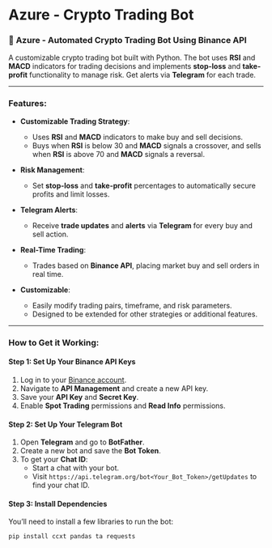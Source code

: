 # Azure - Crypto Trading Bot

### 🚀 **Azure** - Automated Crypto Trading Bot Using Binance API

A customizable crypto trading bot built with Python. The bot uses **RSI** and **MACD** indicators for trading decisions and implements **stop-loss** and **take-profit** functionality to manage risk. Get alerts via **Telegram** for each trade.

---

### **Features**:

- **Customizable Trading Strategy**: 
  - Uses **RSI** and **MACD** indicators to make buy and sell decisions.
  - Buys when **RSI** is below 30 and **MACD** signals a crossover, and sells when **RSI** is above 70 and **MACD** signals a reversal.
  
- **Risk Management**:
  - Set **stop-loss** and **take-profit** percentages to automatically secure profits and limit losses.
  
- **Telegram Alerts**: 
  - Receive **trade updates** and **alerts** via **Telegram** for every buy and sell action.
  
- **Real-Time Trading**:
  - Trades based on **Binance API**, placing market buy and sell orders in real time.

- **Customizable**:
  - Easily modify trading pairs, timeframe, and risk parameters.
  - Designed to be extended for other strategies or additional features.

---

### **How to Get it Working**:

#### **Step 1: Set Up Your Binance API Keys**

1. Log in to your [Binance account](https://www.binance.com/).
2. Navigate to **API Management** and create a new API key. 
3. Save your **API Key** and **Secret Key**.
4. Enable **Spot Trading** permissions and **Read Info** permissions.

#### **Step 2: Set Up Your Telegram Bot**

1. Open **Telegram** and go to **BotFather**.
2. Create a new bot and save the **Bot Token**.
3. To get your **Chat ID**:
   - Start a chat with your bot.
   - Visit `https://api.telegram.org/bot<Your_Bot_Token>/getUpdates` to find your chat ID.

#### **Step 3: Install Dependencies**

You’ll need to install a few libraries to run the bot:

```bash
pip install ccxt pandas ta requests
